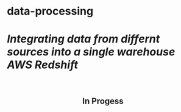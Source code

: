 # data-processing
<h1><i>Integrating data from differnt sources into a single warehouse AWS Redshift</i></h1>
<br>
<h2 text-alig="center"><center>In Progess</center></h2>
